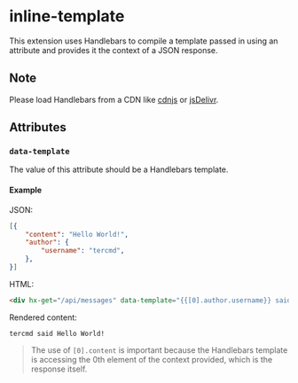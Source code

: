 # inline-template

This extension uses Handlebars to compile a template passed in using an attribute and provides it the context of a JSON response.

## Note
Please load Handlebars from a CDN like [cdnjs](https://cdnjs.com/libraries/handlebars.js) or [jsDelivr](http://www.jsdelivr.com/#!handlebarsjs).

## Attributes
### `data-template`
The value of this attribute should be a Handlebars template.

#### Example

JSON:
```json
[{
    "content": "Hello World!",
    "author": {
        "username": "tercmd",
    },
}]
```

HTML:
```html
<div hx-get="/api/messages" data-template="{{[0].author.username}} said {{[0].content}}" hx-trigger="load" hx-ext="inline-template"></div>
```

Rendered content:
```plaintext
tercmd said Hello World!
```

> The use of `[0].content` is important because the Handlebars template is accessing the 0th element of the context provided, which is the response itself.